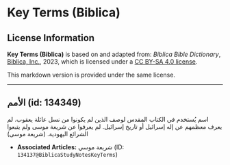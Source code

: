 # Key Terms (Biblica)

## License Information

**Key Terms (Biblica)** is based on and adapted from: _Biblica Bible Dictionary_, [Biblica, Inc.](https://www.biblica.com/), 2023, which is licensed under a [CC BY-SA 4.0 license](https://creativecommons.org/licenses/by-sa/4.0/legalcode.en).

This markdown version is provided under the same license.



--------------------------------

## الأمم (id: 134349)

اسم يُستخدم في الكتاب المقدس لوصف الذين لم يكونوا من نسل عائلة يعقوب. لم يعرف معظمهم عن إله إسرائيل أو تاريخ إسرائيل. لم يعرفوا عن شريعة موسى ولم يتبعوا الشرائع اليهودية. (شريعة موسى)

* **Associated Articles:** شريعة موسي (ID: `134137@BiblicaStudyNotesKeyTerms`)

